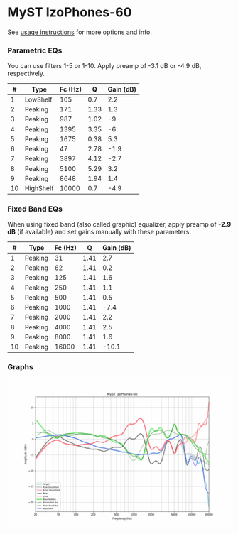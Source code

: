 # MyST IzoPhones-60
See [usage instructions](https://github.com/jaakkopasanen/AutoEq#usage) for more options and info.

### Parametric EQs
You can use filters 1-5 or 1-10. Apply preamp of -3.1 dB or -4.9 dB, respectively.

|   # | Type      |   Fc (Hz) |    Q |   Gain (dB) |
|-----|-----------|-----------|------|-------------|
|   1 | LowShelf  |       105 | 0.7  |         2.2 |
|   2 | Peaking   |       171 | 1.33 |         1.3 |
|   3 | Peaking   |       987 | 1.02 |        -9   |
|   4 | Peaking   |      1395 | 3.35 |        -6   |
|   5 | Peaking   |      1675 | 0.38 |         5.3 |
|   6 | Peaking   |        47 | 2.78 |        -1.9 |
|   7 | Peaking   |      3897 | 4.12 |        -2.7 |
|   8 | Peaking   |      5100 | 5.29 |         3.2 |
|   9 | Peaking   |      8648 | 1.94 |         1.4 |
|  10 | HighShelf |     10000 | 0.7  |        -4.9 |

### Fixed Band EQs
When using fixed band (also called graphic) equalizer, apply preamp of **-2.9 dB** (if available) and set gains manually with these parameters.

|   # | Type    |   Fc (Hz) |    Q |   Gain (dB) |
|-----|---------|-----------|------|-------------|
|   1 | Peaking |        31 | 1.41 |         2.7 |
|   2 | Peaking |        62 | 1.41 |         0.2 |
|   3 | Peaking |       125 | 1.41 |         1.6 |
|   4 | Peaking |       250 | 1.41 |         1.1 |
|   5 | Peaking |       500 | 1.41 |         0.5 |
|   6 | Peaking |      1000 | 1.41 |        -7.4 |
|   7 | Peaking |      2000 | 1.41 |         2.2 |
|   8 | Peaking |      4000 | 1.41 |         2.5 |
|   9 | Peaking |      8000 | 1.41 |         1.6 |
|  10 | Peaking |     16000 | 1.41 |       -10.1 |

### Graphs
![](./MyST%20IzoPhones-60.png)
